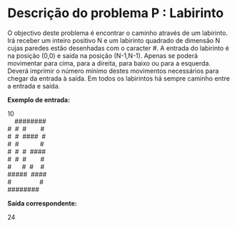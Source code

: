 # Descrição do problema P : Labirinto

O objectivo deste problema é encontrar o caminho através de um labirinto. Irá receber um inteiro positivo N e um labirinto quadrado de dimensão N cujas paredes estão desenhadas com o caracter #. A entrada do labirinto é na posição (0,0) e saída na posição (N-1,N-1). Apenas se poderá movimentar para cima, para a direita, para baixo ou para a esquerda. Deverá imprimir o número mínimo destes movimentos necessários para chegar da entrada à saída. Em todos os labirintos há sempre caminho entre a entrada e saída.  

**Exemplo de entrada:**  

10  
&nbsp;&nbsp;&nbsp;&nbsp;########  
#&nbsp;&nbsp;#&nbsp;&nbsp;#&nbsp;&nbsp;&nbsp;&nbsp;&nbsp;&nbsp;&nbsp;&nbsp;#  
#&nbsp;&nbsp;#&nbsp;&nbsp;####&nbsp;&nbsp;#  
#&nbsp;&nbsp;#&nbsp;&nbsp;&nbsp;&nbsp;&nbsp;&nbsp;&nbsp;&nbsp;&nbsp;&nbsp;&nbsp;&nbsp;#  
#&nbsp;&nbsp;#&nbsp;&nbsp;#&nbsp;&nbsp;####  
#&nbsp;&nbsp;#&nbsp;&nbsp;#&nbsp;&nbsp;&nbsp;&nbsp;&nbsp;&nbsp;&nbsp;&nbsp;#  
#&nbsp;&nbsp;&nbsp;&nbsp;&nbsp;&nbsp;#&nbsp;&nbsp;#&nbsp;&nbsp;&nbsp;&nbsp;#  
#####&nbsp;&nbsp;####  
#&nbsp;&nbsp;&nbsp;&nbsp;&nbsp;&nbsp;&nbsp;&nbsp;&nbsp;&nbsp;&nbsp;&nbsp;&nbsp;&nbsp;&nbsp;&nbsp;#  
########&nbsp;&nbsp;&nbsp;&nbsp;  

**Saída correspondente:**  

24